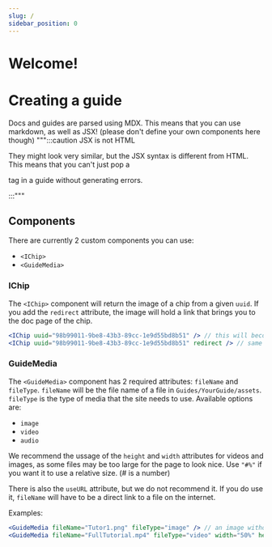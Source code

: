 ```yaml
---
slug: /
sidebar_position: 0
---
```

# Welcome!

# Creating a guide

Docs and guides are parsed using MDX. This means that you can use markdown, as well as JSX! (please don't define your own components here though)
""":::caution JSX is not HTML

They might look very similar, but the JSX syntax is different from HTML. This means that you can't just pop a <p> tag in a guide without generating errors.

:::"""

## Components
There are currently 2 custom components you can use:
- `<IChip>`
- `<GuideMedia>`

### IChip
The `<IChip>` component will return the image of a chip from a given `uuid`.
If you add the `redirect` attribute, the image will hold a link that brings you to the doc page of the chip.

```jsx title="Guides/YourGuide/doc.mdx"
<IChip uuid="98b99011-9be8-43b3-89cc-1e9d55bd8b51" /> // this will become an image of the "Absolute Value" chip.
<IChip uuid="98b99011-9be8-43b3-89cc-1e9d55bd8b51" redirect /> // same as the above, except this one is clickable
```

### GuideMedia
The `<GuideMedia>` component has 2 required attributes: `fileName` and `fileType`.
`fileName` will be the file name of a file in `Guides/YourGuide/assets`.
`fileType` is the type of media that the site needs to use.
Available options are:
- `image`
- `video`
- `audio`

We recommend the ussage of the `height` and `width` attributes for videos and images, as some files may be too large for the page to look nice.
Use `"#%"` if you want it to use a relative size. (# is a number)

There is also the `useURL` attribute, but we do not recommend it.
If you do use it, `fileName` will have to be a direct link to a file on the internet.

Examples:
```jsx title="Guides/YourGuide/doc.mdx"
<GuideMedia fileName="Tutor1.png" fileType="image" /> // an image without a specified size
<GuideMedia fileName="FullTutorial.mp4" fileType="video" width="50%" height="50%"/> // a video, displayed at half its regular size
```
